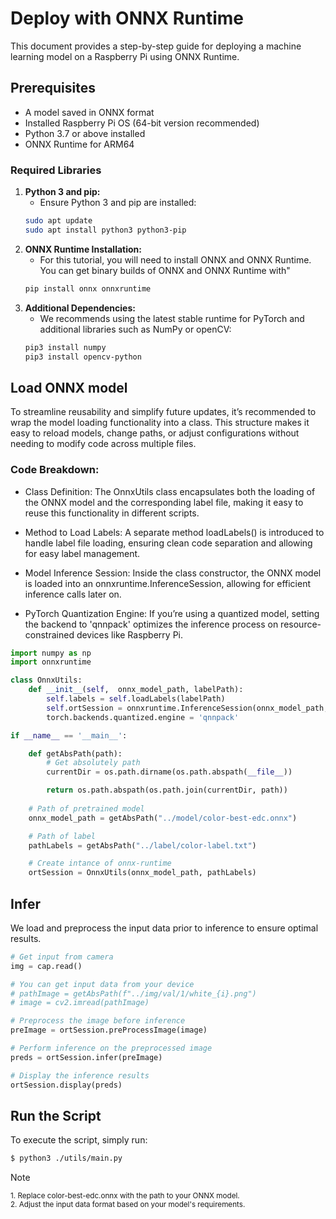 # Deploy with ONNX Runtime

This document provides a step-by-step guide for deploying a machine learning model on a Raspberry Pi using ONNX Runtime.

## Prerequisites

* A model saved in ONNX format
* Installed Raspberry Pi OS (64-bit version recommended)
* Python 3.7 or above installed
* ONNX Runtime for ARM64

### Required Libraries

1. **Python 3 and pip:**
    * Ensure Python 3 and pip are installed:
    ```bash
    sudo apt update
    sudo apt install python3 python3-pip
    ```
2. **ONNX Runtime Installation:**
    * For this tutorial, you will need to install ONNX and ONNX Runtime. You can get binary builds of ONNX and ONNX Runtime with"
    ```bash
    pip install onnx onnxruntime
    ```
3. **Additional Dependencies:**
    * We recommends using the latest stable runtime for PyTorch and additional libraries such as NumPy or openCV:
    ```bash
    pip3 install numpy
    pip3 install opencv-python
    ```

## Load ONNX model

To streamline reusability and simplify future updates, it’s recommended to wrap the model loading functionality into a class. This structure makes it easy to reload models, change paths, or adjust configurations without needing to modify code across multiple files.

### Code Breakdown:

* Class Definition: The OnnxUtils class encapsulates both the loading of the ONNX model and the corresponding label file, making it easy to reuse this functionality in different scripts.

* Method to Load Labels: A separate method loadLabels() is introduced to handle label file loading, ensuring clean code separation and allowing for easy label management.

* Model Inference Session: Inside the class constructor, the ONNX model is loaded into an onnxruntime.InferenceSession, allowing for efficient inference calls later on.

* PyTorch Quantization Engine: If you’re using a quantized model, setting the backend to 'qnnpack' optimizes the inference process on resource-constrained devices like Raspberry Pi.

```python
import numpy as np
import onnxruntime

class OnnxUtils:
    def __init__(self,  onnx_model_path, labelPath):
        self.labels = self.loadLabels(labelPath)
        self.ortSession = onnxruntime.InferenceSession(onnx_model_path, providers = onnxruntime.get_available_providers()) 
        torch.backends.quantized.engine = 'qnnpack'

if __name__ == '__main__':

    def getAbsPath(path):
        # Get absolutely path
        currentDir = os.path.dirname(os.path.abspath(__file__))

        return os.path.abspath(os.path.join(currentDir, path))
    
    # Path of pretrained model
    onnx_model_path = getAbsPath("../model/color-best-edc.onnx")

    # Path of label
    pathLabels = getAbsPath("../label/color-label.txt")

    # Create intance of onnx-runtime
    ortSession = OnnxUtils(onnx_model_path, pathLabels)
```

## Infer

We load and preprocess the input data prior to inference to ensure optimal results.

```python
# Get input from camera
img = cap.read()  

# You can get input data from your device
# pathImage = getAbsPath(f"../img/val/1/white_{i}.png")
# image = cv2.imread(pathImage)  

# Preprocess the image before inference
preImage = ortSession.preProcessImage(image)

# Perform inference on the preprocessed image
preds = ortSession.infer(preImage)

# Display the inference results
ortSession.display(preds)
```

## Run the Script

To execute the script, simply run:

```bash
$ python3 ./utils/main.py
```

> [!NOTE]  
> <sup>1. Replace color-best-edc.onnx with the path to your ONNX model.</sup><br>
> <sup>2. Adjust the input data format based on your model's requirements.</sup>